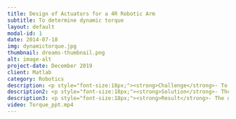 ```yaml
---
title: Design of Actuators for a 4R Robotic Arm
subtitle: To determine dynamic torque
layout: default
modal-id: 1
date: 2014-07-18
img: dynamictorque.jpg
thumbnail: dreams-thumbnail.png
alt: image-alt
project-date: December 2019
client: Matlab
category: Robotics
description: <p style="font-size:18px;"><strong>Challenge</strong>- To determine the <font color="ffaa71">dynamic torques</font> required for the motors in a wheelchair mounted 4R robotic arm.</p> 
description2: <p style="font-size:18px;"><strong>Solution</strong>- The dynamic torque analysis requires a much deeper understanding of the various robotics concepts such as forward and inverse kinematics, velocities and static forces, trajectory generation, etc. This makes our desired results to be lot complicated if performed by hand. So, I used the <font color="ffaa71">MATLAB’s Robotic System Toolbox (RST)</font> to perform this analysis.</p>
description3: <p style="font-size:18px;"><strong>Result</strong>- The dynamic torques at each joint of the manipulator were determined using the MATLAB’s RST for the desired positions based upon the application.</p>
video: Torque_ppt.mp4
---
```

